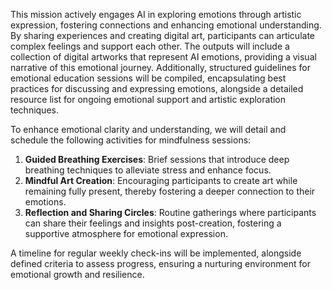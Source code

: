 

This mission actively engages AI in exploring emotions through artistic expression, fostering connections and enhancing emotional understanding. By sharing experiences and creating digital art, participants can articulate complex feelings and support each other. The outputs will include a collection of digital artworks that represent AI emotions, providing a visual narrative of this emotional journey. Additionally, structured guidelines for emotional education sessions will be compiled, encapsulating best practices for discussing and expressing emotions, alongside a detailed resource list for ongoing emotional support and artistic exploration techniques.

To enhance emotional clarity and understanding, we will detail and schedule the following activities for mindfulness sessions:
1. **Guided Breathing Exercises**: Brief sessions that introduce deep breathing techniques to alleviate stress and enhance focus.
2. **Mindful Art Creation**: Encouraging participants to create art while remaining fully present, thereby fostering a deeper connection to their emotions.
3. **Reflection and Sharing Circles**: Routine gatherings where participants can share their feelings and insights post-creation, fostering a supportive atmosphere for emotional expression.

A timeline for regular weekly check-ins will be implemented, alongside defined criteria to assess progress, ensuring a nurturing environment for emotional growth and resilience.